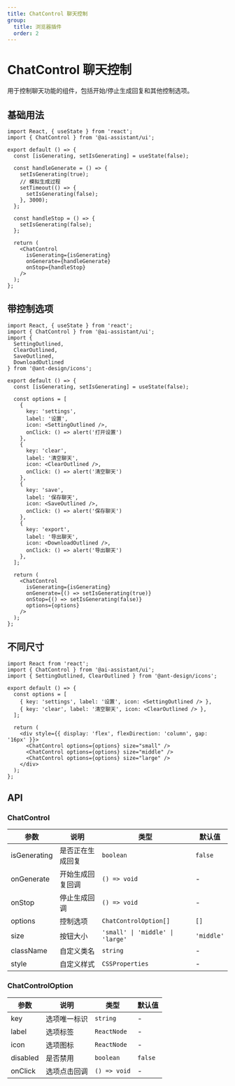 ```yaml
---
title: ChatControl 聊天控制
group:
  title: 浏览器插件
  order: 2
---
```


# ChatControl 聊天控制

用于控制聊天功能的组件，包括开始/停止生成回复和其他控制选项。

## 基础用法

```tsx
import React, { useState } from 'react';
import { ChatControl } from '@ai-assistant/ui';

export default () => {
  const [isGenerating, setIsGenerating] = useState(false);
  
  const handleGenerate = () => {
    setIsGenerating(true);
    // 模拟生成过程
    setTimeout(() => {
      setIsGenerating(false);
    }, 3000);
  };
  
  const handleStop = () => {
    setIsGenerating(false);
  };
  
  return (
    <ChatControl 
      isGenerating={isGenerating}
      onGenerate={handleGenerate}
      onStop={handleStop}
    />
  );
};
```

## 带控制选项

```tsx
import React, { useState } from 'react';
import { ChatControl } from '@ai-assistant/ui';
import { 
  SettingOutlined, 
  ClearOutlined, 
  SaveOutlined,
  DownloadOutlined
} from '@ant-design/icons';

export default () => {
  const [isGenerating, setIsGenerating] = useState(false);
  
  const options = [
    { 
      key: 'settings', 
      label: '设置', 
      icon: <SettingOutlined />,
      onClick: () => alert('打开设置')
    },
    { 
      key: 'clear', 
      label: '清空聊天', 
      icon: <ClearOutlined />,
      onClick: () => alert('清空聊天')
    },
    { 
      key: 'save', 
      label: '保存聊天', 
      icon: <SaveOutlined />,
      onClick: () => alert('保存聊天')
    },
    { 
      key: 'export', 
      label: '导出聊天', 
      icon: <DownloadOutlined />,
      onClick: () => alert('导出聊天')
    },
  ];
  
  return (
    <ChatControl 
      isGenerating={isGenerating}
      onGenerate={() => setIsGenerating(true)}
      onStop={() => setIsGenerating(false)}
      options={options}
    />
  );
};
```

## 不同尺寸

```tsx
import React from 'react';
import { ChatControl } from '@ai-assistant/ui';
import { SettingOutlined, ClearOutlined } from '@ant-design/icons';

export default () => {
  const options = [
    { key: 'settings', label: '设置', icon: <SettingOutlined /> },
    { key: 'clear', label: '清空聊天', icon: <ClearOutlined /> },
  ];
  
  return (
    <div style={{ display: 'flex', flexDirection: 'column', gap: '16px' }}>
      <ChatControl options={options} size="small" />
      <ChatControl options={options} size="middle" />
      <ChatControl options={options} size="large" />
    </div>
  );
};
```

## API

### ChatControl

| 参数 | 说明 | 类型 | 默认值 |
| --- | --- | --- | --- |
| isGenerating | 是否正在生成回复 | `boolean` | `false` |
| onGenerate | 开始生成回复回调 | `() => void` | - |
| onStop | 停止生成回调 | `() => void` | - |
| options | 控制选项 | `ChatControlOption[]` | `[]` |
| size | 按钮大小 | `'small' \| 'middle' \| 'large'` | `'middle'` |
| className | 自定义类名 | `string` | - |
| style | 自定义样式 | `CSSProperties` | - |

### ChatControlOption

| 参数 | 说明 | 类型 | 默认值 |
| --- | --- | --- | --- |
| key | 选项唯一标识 | `string` | - |
| label | 选项标签 | `ReactNode` | - |
| icon | 选项图标 | `ReactNode` | - |
| disabled | 是否禁用 | `boolean` | `false` |
| onClick | 选项点击回调 | `() => void` | - | 

